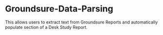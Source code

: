 # Groundsure-Data-Parsing

This allows users to extract text from Groundsure Reports and automatically populate section of a Desk Study Report.
